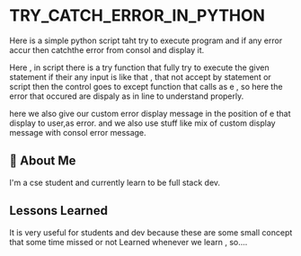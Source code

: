 
# TRY_CATCH_ERROR_IN_PYTHON

Here is a simple python script taht try to execute program and if any error accur then catchthe error from consol and display it.


Here , in script there is a try function that fully try to execute the given statement if their any input is like that , that not accept by statement or script then 
the control goes to except function that calls as e , so here the error that occured are dispaly as in line to understand properly.

here we also give our custom error display message in the position of e that display to user,as error.
and we also use stuff like mix of custom display message with consol error message.



## 🚀 About Me
I'm a cse student and currently learn to be full stack dev.


## Lessons Learned

It is very useful for students and dev because these are some small concept that some time missed or not Learned whenever we 
learn , so.... 
